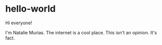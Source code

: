 # hello-world
Hi everyone!

I'm Natalie Murias. The internet is a cool place. This isn't an opinion. It's fact.
